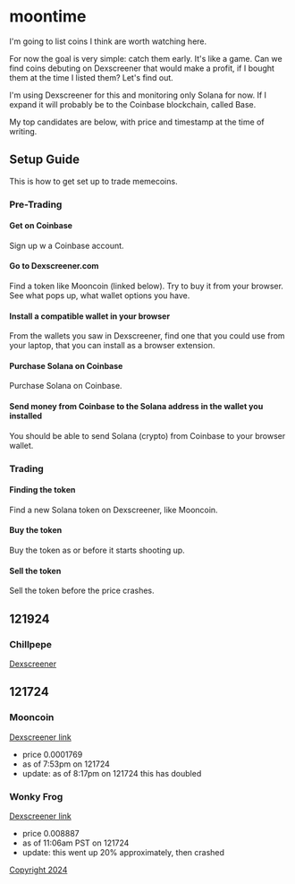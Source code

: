 # moontime

I'm going to list coins I think are worth watching here.

For now the goal is very simple: catch them early. It's like a game. Can we find coins debuting on Dexscreener that would make a profit, if I bought them at the time I listed them? Let's find out.

I'm using Dexscreener for this and monitoring only Solana for now. If I expand it will probably be to the Coinbase blockchain, called Base.

My top candidates are below, with price and timestamp at the time of writing.

## Setup Guide

This is how to get set up to trade memecoins.

### Pre-Trading

#### Get on Coinbase

Sign up w a Coinbase account.

#### Go to Dexscreener.com

Find a token like Mooncoin (linked below). Try to buy it from your browser. See what pops up, what wallet options you have.

#### Install a compatible wallet in your browser

From the wallets you saw in Dexscreener, find one that you could use from your laptop, that you can install as a browser extension.

#### Purchase Solana on Coinbase

Purchase Solana on Coinbase.

#### Send money from Coinbase to the Solana address in the wallet you installed

You should be able to send Solana (crypto) from Coinbase to your browser wallet.

### Trading

#### Finding the token

Find a new Solana token on Dexscreener, like Mooncoin.

#### Buy the token

Buy the token as or before it starts shooting up.

#### Sell the token

Sell the token before the price crashes.

## 121924

### Chillpepe

[Dexscreener](https://dexscreener.com/solana/8mtb8tpndjuvxfrpbee1sm28kmacvjtsv8fvmtxacgnx)

## 121724

### Mooncoin

[Dexscreener link](https://dexscreener.com/solana/2wzyakv4v3pymynrfwf3ux7gcqqaritbt8ymjn3nanhy)

- price 0.0001769
- as of 7:53pm on 121724
- update: as of 8:17pm on 121724 this has doubled

### Wonky Frog

[Dexscreener link](https://dexscreener.com/solana/gwm41kcnthc7zwmvej1vjpv8xev1v54yrnuiphtheqz8)

- price 0.008887 
- as of 11:06am PST on 121724
- update: this went up 20% approximately, then crashed

[Copyright 2024](https://github.com/julianeon/cooking)
